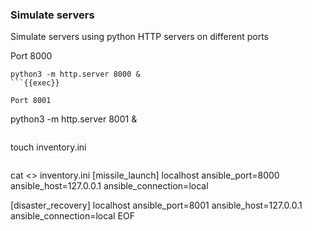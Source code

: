 ### Simulate servers
Simulate servers using python HTTP servers on different ports

Port 8000
```
python3 -m http.server 8000 &
```{{exec}}

Port 8001
```
python3 -m http.server 8001 &
```{{exec}}

```
touch inventory.ini
```{{exec}}

```
cat <<EOF >> inventory.ini 
[missile_launch]
localhost ansible_port=8000 ansible_host=127.0.0.1 ansible_connection=local

[disaster_recovery]
localhost ansible_port=8001 ansible_host=127.0.0.1 ansible_connection=local 
EOF
```{{exec}}

